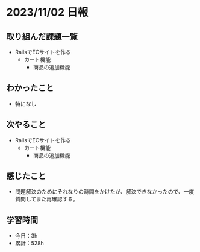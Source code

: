 # 2023/11/02 日報
## 取り組んだ課題一覧
- RailsでECサイトを作る
  - カート機能
    - 商品の追加機能

## わかったこと
- 特になし

## 次やること
- RailsでECサイトを作る
  - カート機能
    - 商品の追加機能

## 感じたこと
- 問題解決のためにそれなりの時間をかけたが、解決できなかったので、一度質問してまた再確認する。

## 学習時間
- 今日：3h
- 累計：528h
